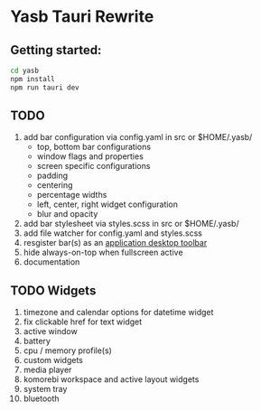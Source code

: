 # Yasb Tauri Rewrite

## Getting started:
```bash
cd yasb
npm install
npm run tauri dev
```

## TODO 
1. add bar configuration via config.yaml in src or $HOME/.yasb/
    - top, bottom bar configurations
    - window flags and properties
    - screen specific configurations
    - padding
    - centering
    - percentage widths
    - left, center, right widget configuration
    - blur and opacity
2. add bar stylesheet via styles.scss in src or $HOME/.yasb/
3. add file watcher for config.yaml and styles.scss
4. resgister bar(s) as an [application desktop toolbar](https://docs.microsoft.com/en-us/windows/win32/shell/application-desktop-toolbars)
6. hide always-on-top when fullscreen active
7. documentation


## TODO Widgets
1. timezone and calendar options for datetime widget
2. fix clickable href for text widget
3. active window
4. battery
5. cpu / memory profile(s)
6. custom widgets
7. media player
8. komorebi workspace and active layout widgets
9. system tray
10. bluetooth